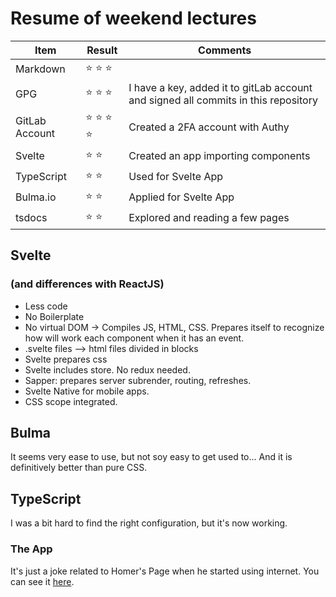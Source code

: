 # Resume of weekend lectures

| Item      | Result    |Comments   |
|-----------|-----------|-----------|
|Markdown   |:star: :star: :star:|   |
|GPG        |:star: :star: :star:| I have a key, added it to gitLab account and signed all commits in this repository |
|GitLab Account |:star: :star: :star: :star:|Created a 2FA account with Authy|
|Svelte |:star: :star: | Created an app importing components |
|TypeScript | :star: :star: | Used for Svelte App|
|Bulma.io | :star: :star: | Applied for Svelte App|
|tsdocs | :star: :star: |Explored and reading a few pages |

## Svelte

### (and differences with ReactJS)

* Less code
* No Boilerplate
* No virtual DOM -> Compiles JS, HTML, CSS. Prepares itself to recognize how will work each component when it has an event.
* .svelte files --> html files divided in blocks
* Svelte prepares css
* Svelte includes store. No redux needed.
* Sapper: prepares server subrender, routing, refreshes.
* Svelte Native for mobile apps.
* CSS scope integrated.

## Bulma

It seems very ease to use, but not soy easy to get used to... And it is definitively better than pure CSS.

## TypeScript

I was a bit hard to find the right configuration, but it's now working.

### The App

It's just a joke related to Homer's Page when he started using internet. You can see it [here](https://ts-bulma-svelte.vercel.app/).
